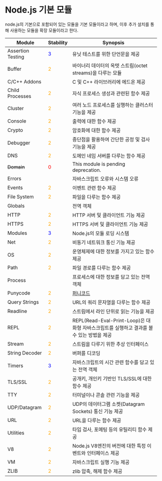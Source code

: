 # Node.js 기본 모듈

node.js의 기본으로 포함되어 있는 모듈을 기본 모듈이라고 하며, 이후 추가 설치를 통해 사용하는 모듈을 확장 모듈이라고 한다.

Module | Stability | Synopsis
------ | --------- | --------
Assertion Testing | <span style="color:blue">3</span>   | 유닛 테스트를 위한 단언문을 제공
Buffer            | <span style="color:orange">2</span> | 바이너리 데이터의 옥텟 스트림(octet streams)을 다루는 모듈
C/C++ Addons      |                                     | C 및 C++ 라이브러리에 에드온 제공
Child Processes   | <span style="color:orange">2</span> | 자식 프로세스 생성과 관련된 함수 제공
Cluster           | <span style="color:orange">2</span> | 여러 노드 프로세스를 실행하는 클러스터 기능을 제공
Console           | <span style="color:orange">2</span> | 출력에 대한 함수 제공
Crypto            | <span style="color:orange">2</span> | 암호화에 대한 함수 제공
Debugger          | <span style="color:orange">2</span> | 중단점을 활용하여 간단한 공정 및 검사 기능을 제공
DNS               | <span style="color:orange">2</span> | 도메인 네임 서버를 다루는 함수 제공
~~Domain~~        | <span style="color:red">0</span>    | This module is pending deprecation.
Errors            |                                     | 자바스크립트 오류와 시스템 오류
Events            | <span style="color:orange">2</span> | 이벤트 관련 함수 제공
File System       | <span style="color:orange">2</span> | 파일을 다루는 함수 제공
Globals           |                                     | 전역 객체
HTTP              | <span style="color:orange">2</span> | HTTP 서버 및 클라이언트 기능 제공
HTTPS             | <span style="color:orange">2</span> | HTTPS 서버 및 클라이언트 기능 제공
Modules           | <span style="color:blue">3</span>   | Node.js의 모듈 로딩 시스템
Net               | <span style="color:orange">2</span> | 비동기 네트워크 통신 기능 제공
OS                | <span style="color:orange">2</span> | 운영체제에 대한 정보를 가지고 있는 함수 제공
Path              | <span style="color:orange">2</span> | 파일 경로를 다루는 함수 제공
Process           |                                     | 프로세스에 대한 정보를 담고 있는 전역 객체
Punycode          | <span style="color:orange">2</span> | [퍼니코드](https://github.com/bestiejs/punycode.js)
Query Strings     | <span style="color:orange">2</span> | URL의 쿼리 문자열을 다루는 함수 제공
Readline          | <span style="color:orange">2</span> | 스트림에서 라인 단위로 읽는 기능을 제공
REPL              | <span style="color:orange">2</span> | REPL(Read-Eval-Print-Loop)은 대화형 자바스크립트를 실행하고 결과를 볼 수 있는 방법을 제공
Stream            | <span style="color:orange">2</span> | 스트림을 다루기 위한 추상 인터페이스
String Decoder    | <span style="color:orange">2</span> | 버퍼를 디코딩
Timers            | <span style="color:blue">3</span>   | 자바스크립트의 시간 관련 함수를 담고 있는 전역 객체
TLS/SSL           | <span style="color:orange">2</span> | 공개키, 개인키 기반인 TLS/SSL에 대한 함수 제공
TTY               | <span style="color:orange">2</span> | 터미널이나 콘솔 관련 기능을 제공
UDP/Datagram      | <span style="color:orange">2</span> | UDP의 데이터그램 소켓(Datagram Sockets) 통신 기능 제공
URL               | <span style="color:orange">2</span> | URL을 다루는 함수 제공
Utilities         | <span style="color:orange">2</span> | 타입 검사, 포메팅 등의 유틸리티 함수 제공
V8                | <span style="color:orange">2</span> | Node.js V8엔진의 버전에 대한 특정 이벤트와 인터페이스 제공
VM                | <span style="color:orange">2</span> | 자바스크립트 실행 기능 제공
ZLIB              | <span style="color:orange">2</span> | zlib 압축, 해제 함수 제공